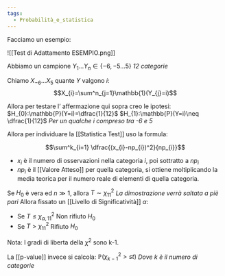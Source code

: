 ```yaml
---
tags:
  - Probabilità_e_statistica
---
```

Facciamo un esempio:

![[Test di Adattamento ESEMPIO.png]]

Abbiamo un campione $Y_{1}\dots Y_{n}\in\{-6,-5\dots5\}$ *12 categorie*

Chiamo $X_{-6}\dots X_{5}$ quante $Y$ valgono $i$:
$$X_{i}=\sum^n_{j=1}\mathbb{1}(Y_{j}=i)$$

Allora per testare l’ affermazione qui sopra creo le ipotesi:
$H_{0}:\mathbb{P}(Y=i)=\dfrac{1}{12}$
$H_{1}:\mathbb{P}(Y=i)\neq \dfrac{1}{12}$
*Per un qualche $i$ compreso tra -6 e 5*

Allora per individuare la [[Statistica Test]] uso la formula:

$$\sum^k_{i=1} \dfrac{(x_{i}-np_{i})^2}{np_{i}}$$
- $x_{i}$ è il numero di osservazioni nella categoria $i$, poi sottratto a $np_{i}$
- $np_{i}$ è il [[Valore Atteso]] per quella categoria, si ottiene moltiplicando la media teorica per il numero reale di elementi di quella categoria.


Se $H_{0}$ è vera ed $n\gg 1$, allora $T\sim \chi^2_{11}$ *La dimostrazione verrà saltata a piè pari*
Allora fissato un [[Livello di Significatività]] $\alpha$:
- Se $T\leq \chi^2_{\alpha,11}$ Non rifiuto $H_{0}$
- Se $T>\chi^2_{11}$ Rifiuto $H_{0}$

Nota: I gradi di liberta della $\chi^2$ sono k-1.

La [[p-value]] invece si calcola:
$\mathbb{P}(\chi^2_{k-1}>st)$ *Dove k è il numero di categorie*
